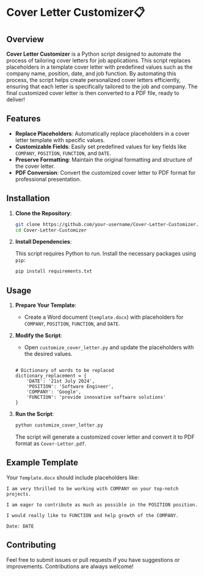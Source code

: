 # Cover Letter Customizer📋

## Overview

**Cover Letter Customizer** is a Python script designed to automate the process of tailoring cover letters for job applications. This script replaces placeholders in a template cover letter with predefined values such as the company name, position, date, and job function. By automating this process, the script helps create personalized cover letters efficiently, ensuring that each letter is specifically tailored to the job and company. The final customized cover letter is then converted to a PDF file, ready to deliver!

## Features

- **Replace Placeholders**: Automatically replace placeholders in a cover letter template with specific values.
- **Customizable Fields**: Easily set predefined values for key fields like `COMPANY`, `POSITION`, `FUNCTION`, and `DATE`.
- **Preserve Formatting**: Maintain the original formatting and structure of the cover letter.
- **PDF Conversion**: Convert the customized cover letter to PDF format for professional presentation.

## Installation

1. **Clone the Repository**:

   ```bash
   git clone https://github.com/your-username/Cover-Letter-Customizer.git
   cd Cover-Letter-Customizer
   ```

2. **Install Dependencies**:

   This script requires Python to run. Install the necessary packages using `pip`:

   ```bash
   pip install requirements.txt
   ```

## Usage

1. **Prepare Your Template**:
   - Create a Word document (`template.docx`) with placeholders for `COMPANY`, `POSITION`, `FUNCTION`, and `DATE`.

2. **Modify the Script**:
   - Open `customize_cover_letter.py` and update the placeholders with the desired values.
   ```
            
   # Dictionary of words to be replaced          
   dictionary_replacement = {
       'DATE': '21st July 2024',
       'POSITION': 'Software Engineer',
       'COMPANY': 'Google',
       'FUNCTION': 'provide innovative software solutions'
   }
   ```

4. **Run the Script**:

   ```bash
   python customize_cover_letter.py
   ```

   The script will generate a customized cover letter and convert it to PDF format as `Cover-Letter.pdf`.

## Example Template

Your `Template.docx` should include placeholders like:

```
I am very thrilled to be working with COMPANY on your top-notch projects.

I am eager to contribute as much as possible in the POSITION position.

I would really like to FUNCTION and help growth of the COMPANY.

Date: DATE
```

## Contributing

Feel free to submit issues or pull requests if you have suggestions or improvements. Contributions are always welcome!


